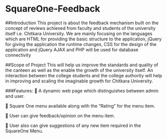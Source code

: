 # SquareOne-Feedback

##Introduction
This project is about the feedback mechanism built on the concept of reviews achieved from faculty and students of the university itself i.e. Chitkara University. We are mainly focusing on the languages which are HTML for providing the basic structure to the application, jQuery for giving the application the runtime changes, CSS for the design of the application and jQuery AJAX and PHP will be used for database connectivity

##Scope of Project
This will help us improve the standards and quality of the canteen as well as the enable the growth of the university itself. An interaction between the college students and the college authority will help in improving and scaling the imaginable growth for Chitkara University.

###Features:
 A dynamic web page which distinguishes between admin and user.

 Square One menu available along with the “Rating” for the menu item.

 User can give feedback/opinion on the menu item.

 User also can give suggestions of any new item required in the SquareOne Menu.
